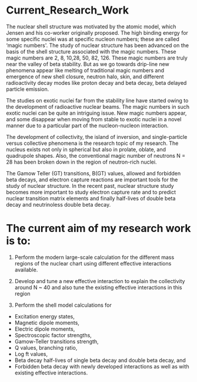 # Current_Research_Work
The nuclear shell structure was motivated by the atomic model, which Jensen and his co-worker originally proposed. The high binding energy for some specific nuclei was at specific nucleon numbers; these are called ‘magic numbers'. The study of nuclear structure has been advanced on the basis of the shell structure associated with the magic numbers. These magic numbers are 2, 8, 10,28, 50, 82, 126. These magic numbers are truly near the valley of beta stability. But as we go towards drip-line new phenomena appear like melting of traditional magic numbers and emergence of new shell closure, neutron halo, skin, and different radioactivity decay modes like proton decay and beta decay, beta delayed particle emission.


The studies on exotic nuclei far from the stability line have started owing to the development of radioactive nuclear beams. The magic numbers in such exotic nuclei can be quite an intriguing issue. New magic numbers appear, and some disappear when moving from stable to exotic nuclei in a novel manner due to a particular part of the nucleon-nucleon interaction.


The development of collectivity, the island of inversion, and single-particle versus collective phenomena is the research topic of my research. The nucleus exists not only in spherical but also in prolate, oblate, and quadrupole shapes. Also, the conventional magic number of neutrons  N = 28 has been broken down in the region of neutron-rich nuclei.


The Gamow Teller (GT) transitions, B(GT) values, allowed and forbidden beta decays, and electron capture reactions are important tools for the study of nuclear structure. In the recent past, nuclear structure study becomes more important to study electron capture rate and to predict nuclear transition matrix elements and finally half-lives of double beta decay and neutrinoless double beta decay.

# The current aim of my research work is to:

1. Perform the modern large-scale calculation for the different mass regions of the nuclear chart using different effective interactions available. 
2. Develop and tune a new effective interaction to explain the collectivity around N ~ 40 and also tune the existing effective interactions in this region

3. Perform the shell model calculations for 
 * Excitation energy states, 
 * Magnetic dipole moments, 
 * Electric dipole moments, 
 * Spectroscopic factor strengths, 
 * Gamow-Teller transitions strength, 
 * Q values, branching ratio, 
 * Log ft values, 
 * Beta decay half-lives of single beta decay and double beta decay, and 
 * Forbidden beta decay with newly developed interactions as well as with existing effective interactions.
